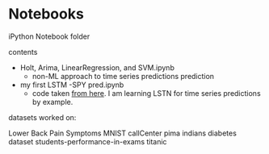 # Notebooks
iPython Notebook folder 

contents 

- Holt, Arima, LinearRegression, and SVM.ipynb 
   + non-ML approach to time series predictions  prediction
- my first LSTM -SPY pred.ipynb
   - code taken [from here](https://colab.research.google.com/drive/1mhsbBTXEwUv9pb1N7MUpFIQ8r73_6-YB#scrollTo=9JnRa0vebWqT). I am learning LSTN for time series predictions by example.  




datasets worked on: 

Lower Back Pain Symptoms
MNIST
callCenter
pima indians diabetes dataset
students-performance-in-exams
titanic

